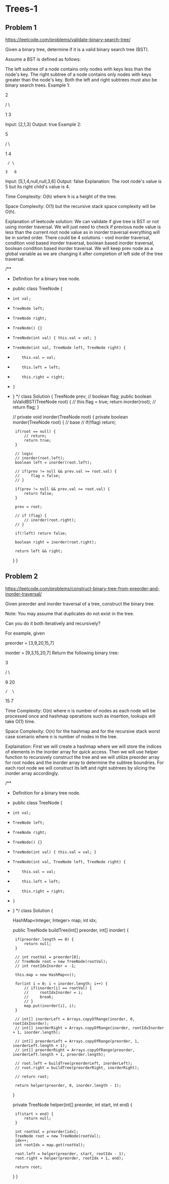 # Trees-1

## Problem 1

https://leetcode.com/problems/validate-binary-search-tree/

Given a binary tree, determine if it is a valid binary search tree (BST).

Assume a BST is defined as follows:

The left subtree of a node contains only nodes with keys less than the node's key.
The right subtree of a node contains only nodes with keys greater than the node's key.
Both the left and right subtrees must also be binary search trees.
Example 1:

   2

   / \

  1   3

Input: [2,1,3]
Output: true
Example 2:

   5

   / \

  1   4

     / \

    3   6

Input: [5,1,4,null,null,3,6]
Output: false
Explanation: The root node's value is 5 but its right child's value is 4.


Time Complexity: O(h) where h is a height of the tree.

Space Complexity: O(1) but the recursive stack space complexity will be O(h).

Explanation of leetcode solution: 
We can validate if give tree is BST or not using inorder traversal. We will just need to check if previous node value is less than the current root node value as in inorder traversal everything will be in sorted order. There could be 4 solutions - void inorder traversal, condition void based inorder traversal, boolean based inorder traversal, boolean condition based inorder traversal. We will keep prev node as a global variable as we are changing it after completion of left side of the tree traversal. 



/**
 * Definition for a binary tree node.
 * public class TreeNode {
 *     int val;
 *     TreeNode left;
 *     TreeNode right;
 *     TreeNode() {}
 *     TreeNode(int val) { this.val = val; }
 *     TreeNode(int val, TreeNode left, TreeNode right) {
 *         this.val = val;
 *         this.left = left;
 *         this.right = right;
 *     }
 * }
 */
class Solution {
    TreeNode prev;
    // boolean flag;
    public boolean isValidBST(TreeNode root) {
        // this.flag = true;
        return inorder(root);
        // return flag;
    }

    // private void inorder(TreeNode root) {
    private boolean inorder(TreeNode root) {
        // base
        // if(!flag) return;

        if(root == null) {
            // return;
            return true;
        }

        // logic
        // inorder(root.left);
        boolean left = inorder(root.left);

        // if(prev != null && prev.val >= root.val) {
        //     flag = false;
        // }

        if(prev != null && prev.val >= root.val) {
            return false;
        }

        prev = root;

        // if (flag) {
            // inorder(root.right);
        // } 

        if(!left) return false;
            
        boolean right = inorder(root.right);

        return left && right;
    }
}




## Problem 2

https://leetcode.com/problems/construct-binary-tree-from-preorder-and-inorder-traversal/

Given preorder and inorder traversal of a tree, construct the binary tree.



Note:
You may assume that duplicates do not exist in the tree.

Can you do it both iteratively and recursively?

For example, given

preorder = [3,9,20,15,7]


inorder = [9,3,15,20,7]
Return the following binary tree:

   3


   / \


  9  20


    /  \


   15   7


Time Complexity: O(n) where n is number of nodes as each node will be processed once and hashmap operations such as insertion, lookups will take O(1) time.

Space Complexity: O(n) for the hashmap and for the recursive stack worst case scenario where n is number of nodes in the tree.

Explaination: First we will create a hashmap where we will store the indices of elements in the inorder array for quick access. Then we will use helper function to recursively construct the tree and we will utilize preorder array for root nodes and the inorder array to determine the subtree boundries. For each root node we will construct its left and right subtrees by slicing the inorder array accordingly.



/**
 * Definition for a binary tree node.
 * public class TreeNode {
 *     int val;
 *     TreeNode left;
 *     TreeNode right;
 *     TreeNode() {}
 *     TreeNode(int val) { this.val = val; }
 *     TreeNode(int val, TreeNode left, TreeNode right) {
 *         this.val = val;
 *         this.left = left;
 *         this.right = right;
 *     }
 * }
 */
class Solution {

    HashMap<Integer, Integer> map;
    int idx;

    public TreeNode buildTree(int[] preorder, int[] inorder) {
        
        if(preorder.length == 0) {
            return null;
        }

        // int rootVal = preorder[0];
        // TreeNode root = new TreeNode(rootVal);
        // int rootIdxInorder = -1;

        this.map = new HashMap<>();

        for(int i = 0; i < inorder.length; i++) {
            // if(inorder[i] == rootVal) {
            //     rootIdxInorder = i;
            //     break;
            // }
            map.put(inorder[i], i);
        }

        // int[] inorderLeft = Arrays.copyOfRange(inorder, 0, rootIdxInorder);
        // int[] inorderRight = Arrays.copyOfRange(inorder, rootIdxInorder + 1, inorder.length);

        // int[] preorderLeft = Arrays.copyOfRange(preorder, 1, inorderLeft.length + 1);
        // int[] preorderRight = Arrays.copyOfRange(preorder, inorderLeft.length + 1, preorder.length);

        // root.left = buildTree(preorderLeft, inorderLeft);
        // root.right = buildTree(preorderRight, inorderRight);

        // return root;

        return helper(preorder, 0, inorder.length - 1);

    }

    private TreeNode helper(int[] preorder, int start, int end) {

        if(start > end) {
            return null;
        }

        int rootVal = preorder[idx];
        TreeNode root = new TreeNode(rootVal);
        idx++;
        int rootIdx = map.get(rootVal);

        root.left = helper(preorder, start, rootIdx - 1);
        root.right = helper(preorder, rootIdx + 1, end);

        return root;
    }
}